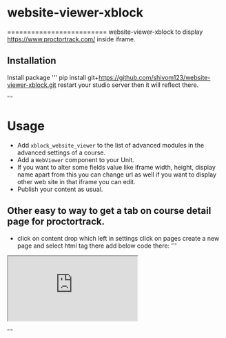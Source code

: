 # website-viewer-xblock
=========================
website-viewer-xblock to display https://www.proctortrack.com/ inside iframe.

Installation
------------

Install package
'''
pip install git+https://github.com/shivom123/website-viewer-xblock.git
restart your studio server then it will reflect there.

'''

# Usage
* Add `xblock_website_viewer` to the list of advanced modules in the advanced settings of a course.
* Add a `WebViewer` component to your Unit. 
* If you want to alter some fields value like iframe width, height, display name apart from this you can change url as well if you want to display other web site in that iframe you can edit.
* Publish your content as usual.

Other easy to way to get a tab on course detail page for proctortrack.
-------

* click on content drop which left in settings click on pages create a new page and select html tag there add below code there:
'''
<iframe src="https://www.proctortrack.com/">
  <p>Your browser does not support iframes.</p>
</iframe>

'''
